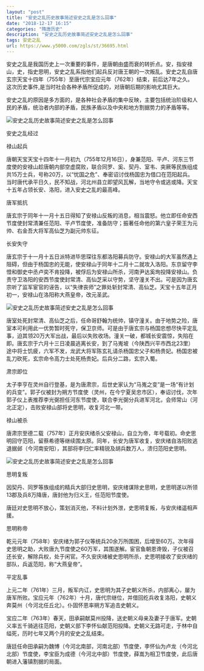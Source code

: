 ```yaml
---
layout: "post"
title: "安史之乱历史故事简述安史之乱是怎么回事"
date: "2018-12-17 16:15"
categories: "隋唐历史"
description: "安史之乱历史故事简述安史之乱是怎么回事"
tags: 安史之乱
url: https://www.y5000.com/zgls/st/36695.html
---
```






安史之乱是我国历史上一次重要的事件，是唐朝由盛而衰的转折点。安，指安禄山，史，指史思明，安史之乱系指他们起兵反对唐王朝的一次叛乱。安史之乱自唐玄宗天宝十四年（755年）至唐代宗宝应元年（762年）结束，前后达7年之久。这次历史事件,是当时社会各种矛盾所促成的，对唐朝后期的影响尤其巨大。

安史之乱的原因是多方面的，是各种社会矛盾的集中反映，主要包括统治阶级和人民的矛盾，统治者内部的矛盾，民族矛盾以及中央和地方割据势力的矛盾等等。

![安史之乱历史故事简述安史之乱是怎么回事](https://img.y5000.com/uploads/allimg/181105/3d529644457ab53df372579fbdcf72f7.jpg)

安史之乱经过

禄山起兵

唐朝天宝天宝十四年十一月初九（755年12月16日），身兼范阳、平卢、河东三节度使的安禄山趁唐朝内部空虚腐败，联合同罗、奚、契丹、室韦、突厥等民族组成共15万士兵，号称20万，以“忧国之危”、奉密诏讨伐杨国忠为借口在范阳起兵。当时唐代承平日久，民不知战，河北州县立即望风瓦解，当地守令或逃或降。天宝十五年占领长安、洛阳，进入安史之乱的最高峰。

唐军抵抗

唐玄宗于同年十一月十五日得知了安禄山反叛的消息，相当震怒。他立即任命安西节度使封常清兼任范阳、平卢节度使，准备防守；振著任命他的第六皇子荣王为元帅、右金吾大将军高仙芝为副元帅东征。

长安失守

唐玄宗于十一月十五日派特进毕思琛往东都洛阳募兵防守。安禄山的大军虽然遇上阻碍，但由于杨国忠的无能，使安禄山于同年十二月十二就攻入洛阳。东京留守李憕和御史中丞卢奕不肯投降，被俘后为安禄山所杀，河南尹达奚珣投降安禄山。负责守卫洛阳的安西节度使封常清、高仙芝采以守势，坚守潼关不出。可是因为唐玄宗听了监军宦官的诬告，以“失律丧师”之罪处斩封常清、高仙芝。天宝十五年正月初一，安禄山在洛阳称大燕皇帝，改元圣武。

![安史之乱历史故事简述安史之乱是怎么回事](https://img.y5000.com/uploads/allimg/181105/d2ca7dfc064d9ad51463b441465f4e52.jpg)

唐室处死封常清、高仙芝之后，任命哥舒翰为统帅，镇守潼关。由于地势之险，唐室本可利用此一优势暂时死守，保卫京师。可是由于唐玄宗与杨国忠想尽快平定乱事，迫其领20万大军出战，最后以失败收场。潼关一破，都城长安震惊，失陷在即。唐玄宗于六月十三日凌晨逃离长安，到了马嵬坡（今陕西兴平市西北23里）途中将士饥疲，六军不发，龙武大将军陈玄礼请杀杨国忠父子和杨贵妃。杨国忠被乱刀砍死，玄宗命令高力士处死杨贵妃。后兵分二路，玄宗入蜀。

肃宗即位

太子李亨在灵州自行登基，是为唐肃宗，后世史家认为“马嵬之变”是一场“有计划的兵变”。郭子仪被封为朔方节度使（灵州，在今宁夏吴忠市区），奉诏讨伐，次年郭子仪上表推荐李光弼担任河东节度使，联合李光弼分兵进军河北，会师常山（河北正定），击败安禄山部将史思明，收复河北一带。

禄山被杀

唐肃宗至德二载（757年）正月安庆绪杀父安禄山，自立为帝，年号载初。命史思明回守范阳，留蔡希德等继续围太原。同年，长安为唐军收复，安庆绪自洛阳败逃退据邺（今河南安阳），其部将李归仁率精锐及胡兵数万人，溃归范阳史思明。

![安史之乱历史故事简述安史之乱是怎么回事](https://img.y5000.com/uploads/allimg/181105/989e87ae4d784c286e174cf26f93e8f8.jpg)

思明复叛

因契丹、同罗等族组成的精兵大部归史思明，安庆绪谋除史思明，史思明遂以所领13郡及兵8万降唐，唐封他为归义王，任范阳节度使。

唐廷对史思明不放心，策划消灭他，不料计划外泄，史思明复叛，与安庆绪遥相声援。

思明称帝

乾元元年（758年）安庆绪为郭子仪等统兵20余万所围困，后增至60万。次年得史思明之助，大败唐九节度使之60万军，其围遂解。宦官鱼朝恩谗毁，子仪被召还长安，解除兵权，处于闲官。不久安庆绪被史思明所杀，史思明接收了安庆绪的部队，兵返范阳，称“大燕皇帝”。

平定乱事

上元二年（761年）三月，叛军内讧，史思明为其子史朝义所杀，内部离心，屡为唐军所败。宝应元年（762年）十月，唐代宗继位，并借回纥兵收复洛阳，史朝义奔莫州（今河北任丘北）。仆固怀恩率朔方军追击史朝义。

宝应二年（763年）春天，田承嗣献莫州投降，送史朝义母亲及妻子于唐军。史朝义率五千骑逃往范阳，史朝义部下李怀仙献范阳投降。史朝义无路可走，于林中自缢死，历时七年又两个月的安史之乱结束。

唐廷任命田承嗣为魏博（今河北南部，河南北部）节度使，李怀仙为卢龙（今河北北部）节度使，李宝臣为成德（今河北中部）节度使，薛嵩为相卫节度使，此后唐朝进入藩镇割据的局面。

  
